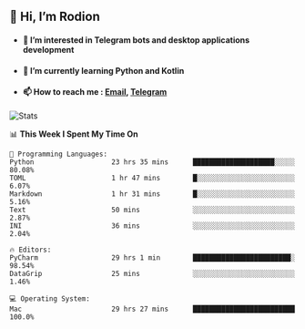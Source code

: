 ## 👋 Hi, I’m Rodion
- #### 👀 I’m interested in Telegram bots and desktop applications development
- #### 🌱 I’m currently learning Python and Kotlin
- #### 📫 How to reach me : [Email](mailto:me@lavn.ml), [Telegram](https://t.me/fast_geek)

![Stats](https://github-readme-stats.vercel.app/api?username=fast-geek&show_icons=true&theme=react&hide=issues&count_private=true&layout=compact)


<!--START_SECTION:waka-->
📊 **This Week I Spent My Time On** 

```text
💬 Programming Languages: 
Python                   23 hrs 35 mins      ████████████████████░░░░░   80.08% 
TOML                     1 hr 47 mins        █░░░░░░░░░░░░░░░░░░░░░░░░   6.07% 
Markdown                 1 hr 31 mins        █░░░░░░░░░░░░░░░░░░░░░░░░   5.16% 
Text                     50 mins             ░░░░░░░░░░░░░░░░░░░░░░░░░   2.87% 
INI                      36 mins             ░░░░░░░░░░░░░░░░░░░░░░░░░   2.04%

🔥 Editors: 
PyCharm                  29 hrs 1 min        ████████████████████████░   98.54% 
DataGrip                 25 mins             ░░░░░░░░░░░░░░░░░░░░░░░░░   1.46%

💻 Operating System: 
Mac                      29 hrs 27 mins      █████████████████████████   100.0%

```


<!--END_SECTION:waka-->
